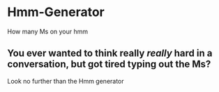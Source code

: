 # Hmm-Generator
 How many Ms on your hmm
## You ever wanted to think really *really* hard in a conversation, but got tired typing out the Ms? 

Look no further than the Hmm generator